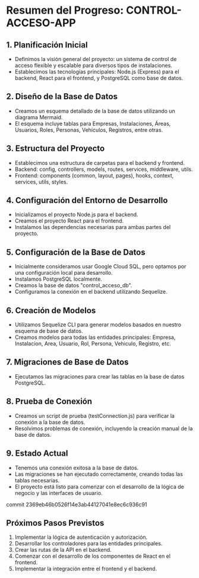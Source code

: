 # Resumen del Progreso: CONTROL-ACCESO-APP

## 1. Planificación Inicial
- Definimos la visión general del proyecto: un sistema de control de acceso flexible y escalable para diversos tipos de instalaciones.
- Establecimos las tecnologías principales: Node.js (Express) para el backend, React para el frontend, y PostgreSQL como base de datos.

## 2. Diseño de la Base de Datos
- Creamos un esquema detallado de la base de datos utilizando un diagrama Mermaid.
- El esquema incluye tablas para Empresas, Instalaciones, Áreas, Usuarios, Roles, Personas, Vehículos, Registros, entre otras.

## 3. Estructura del Proyecto
- Establecimos una estructura de carpetas para el backend y frontend.
- Backend: config, controllers, models, routes, services, middleware, utils.
- Frontend: components (common, layout, pages), hooks, context, services, utils, styles.

## 4. Configuración del Entorno de Desarrollo
- Inicializamos el proyecto Node.js para el backend.
- Creamos el proyecto React para el frontend.
- Instalamos las dependencias necesarias para ambas partes del proyecto.

## 5. Configuración de la Base de Datos
- Inicialmente consideramos usar Google Cloud SQL, pero optamos por una configuración local para desarrollo.
- Instalamos PostgreSQL localmente.
- Creamos la base de datos "control_acceso_db".
- Configuramos la conexión en el backend utilizando Sequelize.

## 6. Creación de Modelos
- Utilizamos Sequelize CLI para generar modelos basados en nuestro esquema de base de datos.
- Creamos modelos para todas las entidades principales: Empresa, Instalacion, Area, Usuario, Rol, Persona, Vehiculo, Registro, etc.

## 7. Migraciones de Base de Datos
- Ejecutamos las migraciones para crear las tablas en la base de datos PostgreSQL.

## 8. Prueba de Conexión
- Creamos un script de prueba (testConnection.js) para verificar la conexión a la base de datos.
- Resolvimos problemas de conexión, incluyendo la creación manual de la base de datos.

## 9. Estado Actual
- Tenemos una conexión exitosa a la base de datos.
- Las migraciones se han ejecutado correctamente, creando todas las tablas necesarias.
- El proyecto está listo para comenzar con el desarrollo de la lógica de negocio y las interfaces de usuario.

commit 2369eb46b0526f14e3ab44127041e8ec6c936c91


## Próximos Pasos Previstos
1. Implementar la lógica de autenticación y autorización.
2. Desarrollar los controladores para las entidades principales.
3. Crear las rutas de la API en el backend.
4. Comenzar con el desarrollo de los componentes de React en el frontend.
5. Implementar la integración entre el frontend y el backend.
